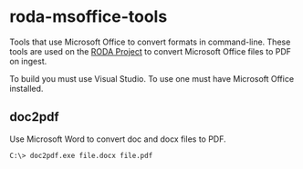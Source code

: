 roda-msoffice-tools
===================

Tools that use Microsoft Office to convert formats in command-line. These tools are used on the [RODA Project](http://roda-community.org) to convert Microsoft Office files to PDF on ingest.

To build you must use Visual Studio. To use one must have Microsoft Office installed.

## doc2pdf

Use Microsoft Word to convert doc and docx files to PDF.

```
C:\> doc2pdf.exe file.docx file.pdf
```
